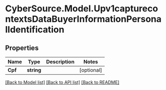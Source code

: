 # CyberSource.Model.Upv1capturecontextsDataBuyerInformationPersonalIdentification
## Properties

Name | Type | Description | Notes
------------ | ------------- | ------------- | -------------
**Cpf** | **string** |  | [optional] 

[[Back to Model list]](../README.md#documentation-for-models) [[Back to API list]](../README.md#documentation-for-api-endpoints) [[Back to README]](../README.md)

